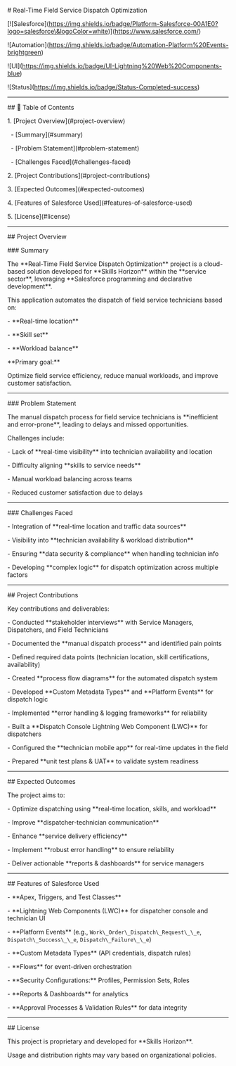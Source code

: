 \# Real-Time Field Service Dispatch Optimization



\[!\[Salesforce](https://img.shields.io/badge/Platform-Salesforce-00A1E0?logo=salesforce\&logoColor=white)](https://www.salesforce.com/)

!\[Automation](https://img.shields.io/badge/Automation-Platform%20Events-brightgreen)

!\[UI](https://img.shields.io/badge/UI-Lightning%20Web%20Components-blue)

!\[Status](https://img.shields.io/badge/Status-Completed-success)



---



\## 📖 Table of Contents

1\. \[Project Overview](#project-overview)  

&nbsp;  - \[Summary](#summary)  

&nbsp;  - \[Problem Statement](#problem-statement)  

&nbsp;  - \[Challenges Faced](#challenges-faced)  

2\. \[Project Contributions](#project-contributions)  

3\. \[Expected Outcomes](#expected-outcomes)  

4\. \[Features of Salesforce Used](#features-of-salesforce-used)  

5\. \[License](#license)  



---



\## Project Overview



\### Summary

The \*\*Real-Time Field Service Dispatch Optimization\*\* project is a cloud-based solution developed for \*\*Skills Horizon\*\* within the \*\*service sector\*\*, leveraging \*\*Salesforce programming and declarative development\*\*.  



This application automates the dispatch of field service technicians based on:  

\- \*\*Real-time location\*\*  

\- \*\*Skill set\*\*  

\- \*\*Workload balance\*\*  



\*\*Primary goal:\*\*  

Optimize field service efficiency, reduce manual workloads, and improve customer satisfaction.  



---



\### Problem Statement

The manual dispatch process for field service technicians is \*\*inefficient and error-prone\*\*, leading to delays and missed opportunities.  



Challenges include:  

\- Lack of \*\*real-time visibility\*\* into technician availability and location  

\- Difficulty aligning \*\*skills to service needs\*\*  

\- Manual workload balancing across teams  

\- Reduced customer satisfaction due to delays  



---



\### Challenges Faced

\- Integration of \*\*real-time location and traffic data sources\*\*  

\- Visibility into \*\*technician availability \& workload distribution\*\*  

\- Ensuring \*\*data security \& compliance\*\* when handling technician info  

\- Developing \*\*complex logic\*\* for dispatch optimization across multiple factors  



---



\## Project Contributions

Key contributions and deliverables:  

\- Conducted \*\*stakeholder interviews\*\* with Service Managers, Dispatchers, and Field Technicians  

\- Documented the \*\*manual dispatch process\*\* and identified pain points  

\- Defined required data points (technician location, skill certifications, availability)  

\- Created \*\*process flow diagrams\*\* for the automated dispatch system  

\- Developed \*\*Custom Metadata Types\*\* and \*\*Platform Events\*\* for dispatch logic  

\- Implemented \*\*error handling \& logging frameworks\*\* for reliability  

\- Built a \*\*Dispatch Console Lightning Web Component (LWC)\*\* for dispatchers  

\- Configured the \*\*technician mobile app\*\* for real-time updates in the field  

\- Prepared \*\*unit test plans \& UAT\*\* to validate system readiness  



---



\## Expected Outcomes

The project aims to:  

\- Optimize dispatching using \*\*real-time location, skills, and workload\*\*  

\- Improve \*\*dispatcher-technician communication\*\*  

\- Enhance \*\*service delivery efficiency\*\*  

\- Implement \*\*robust error handling\*\* to ensure reliability  

\- Deliver actionable \*\*reports \& dashboards\*\* for service managers  



---



\## Features of Salesforce Used

\- \*\*Apex, Triggers, and Test Classes\*\*  

\- \*\*Lightning Web Components (LWC)\*\* for dispatcher console and technician UI  

\- \*\*Platform Events\*\* (e.g., `Work\_Order\_Dispatch\_Request\_\_e`, `Dispatch\_Success\_\_e`, `Dispatch\_Failure\_\_e`)  

\- \*\*Custom Metadata Types\*\* (API credentials, dispatch rules)  

\- \*\*Flows\*\* for event-driven orchestration  

\- \*\*Security Configurations:\*\* Profiles, Permission Sets, Roles  

\- \*\*Reports \& Dashboards\*\* for analytics  

\- \*\*Approval Processes \& Validation Rules\*\* for data integrity  



---



\## License

This project is proprietary and developed for \*\*Skills Horizon\*\*.  

Usage and distribution rights may vary based on organizational policies.



